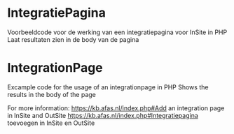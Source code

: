 # IntegratiePagina
Voorbeeldcode voor de werking van een integratiepagina voor InSite in PHP
Laat resultaten zien in de body van de pagina

# IntegrationPage
Excample code for the usage of an integrationpage in PHP
Shows the results in the body of the page

For more information:
https://kb.afas.nl/index.php#Add an integration page in InSite and OutSite
https://kb.afas.nl/index.php#Integratiepagina toevoegen in InSite en OutSite
